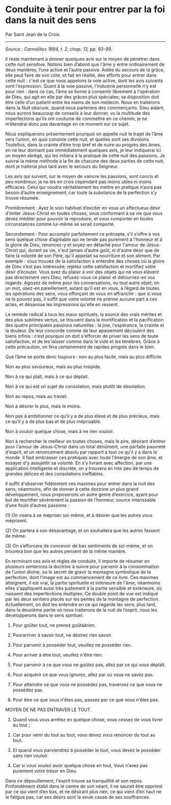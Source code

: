 # Conduite à tenir pour entrer par la foi dans la nuit des sens

Par Saint Jean de la Croix.

***

*Source : Carmélites 1894, t. 2, chap. 13, pp. 93-99*.

Il reste maintenant à donner quelques avis sur le moyen de pénétrer dans cette nuit sensitive. Notons bien d’abord que l'âme y entre ordinairement de deux manières, l’une active et l’autre passive. Aidée du secours de la grâce, elle peut faire de son côté, et fait en réalité, des efforts pour entrer dans cette nuit : c'est ce que nous appelons la voie active, dont les avis suivants sont l'expression. Quant à la voie passive, l’industrie personnelle n’y est pour rien : dans ce cas, l’âme se borne à consentir librement à l'opération de Dieu, qui agit en elle par des grâces plus spéciales; sa disposition doit être celle d’un patient entre les mains de son médecin. Nous en traiterons dans la *Nuit obscure*, quand nous parlerons des commençants. Dieu aidant, nous aurons beaucoup de conseils à leur donner, vu la multitude des imperfections qu'ils ont coutume de commettre en ce chemin; je ne m’étendrai donc pas davantage en ce moment sur ce sujet. 

Nous expliquerons présentement pourquoi on appelle nuit le trajet de l’âme vers l’union, en quoi consiste cette nuit, et quelles sont ses divisions. Toutefois, dans la crainte d’être trop bref et de nuire au progrès des âmes, en ne leur donnant pas immédiatement quelques avis, je leur indiquerai ici un moyen abrégé, qui les initiera à la pratique de cette nuit des passions. Je suivrai la même méthode à la fin de chacune des deux parties de cette nuit, dont je traiterai plus tard avec le secours du Seigneur.

Les avis qui suivent, sur le moyen de vaincre les passions, sont concis et peu nombreux; je ne les en crois cependant pas moins utiles ni moins efficaces. Celui qui voudra véritablement les mettre en pratique n’aura pas besoin d’autre enseignement, car toute la substance de la perfection s’y trouve résumée.

Premièrement : Ayez le soin habituel d’exciter en vous un affectueux désir d’imiter Jésus-Christ en toutes choses; vous conformant à sa vie que vous devez méditer pour pouvoir la reproduire, et vous comporter en toutes circonstances comme lui-même se serait comporté.

Secondement : Pour accomplir parfaitement ce précepte, s’il s’offre à vos sens quelque chose d’agréable qui ne tende pas purement à l’honneur et à la gloire de Dieu, renoncez-y et soyez-en détaché pour l'amour de Jésus-Christ qui, durant sa vie, n'eut jamais d’autre goût, ni d'autre désir que de faire la volonté de son Père, qu'il appelait sa nourriture et son aliment. Par exemple : vous trouvez de la satisfaction à entendre des choses où la gloire de Dieu n’est pas intéressée; rejetez cette satisfaction et mortifiez votre désir d’écouter. Vous avez du plaisir à voir des objets qui ne vous élèvent pas directement vers Dieu; refusez-vous ce plaisir et détournez-en vos regards. Agissez de même pour les conversations, ou tout autre objet; en un mot, usez-en pareillement, autant qu’il est en vous, à l’égard de toutes les opérations des sens, vous efforçant de vous en affranchir : que si vous ne le pouvez pas, il suffit que votre volonté ne prenne aucune part à ces actes, et désavoue les impressions qu'elle en ressent.

Le remède radical à tous les maux spirituels, la source des vrais mérites et des plus sublimes vertus, se trouvent dans la mortification et la pacification des quatre principales passions naturelles : la joie, l'espérance, la crainte et la douleur. De leur concorde comme de leur apaisement découlent des biens infinis : c’est pourquoi on doit s'efforcer de priver les sens de toute satisfaction, et de les laisser comme dans le vide et les ténèbres. Grâce à cette précaution, on fera certainement de rapides progrès dans le bien.

Que l’âme se porte donc toujours : non au plus facile, mais au plus difficile.

Non au plus savoureux, mais au plus insipide.

Non à ce qui plaît, mais à ce qui déplait.

Non à ce qui est un sujet de consolation, mais plutôt de désolation.

Non au repos, mais au travail.

Non à désirer le plus, mais le moins.

Non pas à ambitionner ce qu’il y a de plus élevé et de plus précieux, mais ce qu’il y a de plus bas et de plus méprisable.

Non à vouloir quelque chose, mais à ne rien vouloir.

Non à rechercher le meilleur en toutes choses, mais le pire, désirant d’entrer pour l'amour de Jésus-Christ dans un total dénûment, une parfaite pauvreté d'esprit, et un renoncement absolu par rapport à tout ce qu’il y a dans le monde. Il faut embrasser ces pratiques avec toute l'énergie de son âme, et essayer d'y assujettir sa volonté. En s’y livrant avec affection, par une application intelligente et discrète, on y trouvera en très peu de temps de grandes délices et des consolations ineffables.

Il suffit d'observer fidèlement ces maximes pour entrer dans la nuit des sens; néanmoins, afin de donner à cette doctrine un plus grand développement, nous proposerons un autre genre d’exercice, ayant pour but de mortifier sévèrement la passion de l’honneur, source intarissable d’une foule d’autres passions :

(1) On visera à se mépriser soi-même, et à désirer que les autres vous méprisent.

(2) On parlera à son désavantage, et on souhaitera que les autres fassent de même.

(3) On s’efforcera de concevoir de bas sentiments de soi-même, et on trouvera bon que les autres pensent de la même manière.

En terminant ces avis et règles de conduite, il importe de résumer en plusieurs sentences la doctrine à suivre pour parvenir à la consommation de l’union divine, ou le secret de gravir la montagne symbolique de la perfection, dont l’image est au commencement de ce livre. Ces maximes atteignent, il est vrai, la partie spirituelle et intérieure de l'âme; néanmoins elles s'appliquent aussi très justement à la partie sensible et extérieure, où naissent des imperfections multiples. Ce double point de vue est indiqué par les deux sentiers placés sur les pentes de la montagne de perfection. Actuellement, on doit les entendre en ce qui regarde les sens; plus tard, dans la deuxième partie où nous traiterons de la nuit de l’esprit, nous les développerons dans le sens spirituel.

1. Pour goûter tout, ne prenez goûtàärien.

2. Pourarriver à savoir tout, ne désirez rien savoir.

3. Pour parvenir à posséder tout, veuillez ne posséder rien.

4. Pour arriver à étre tout, veuillez n'être rien.

5. Pour parvenir à ce que vous ne goûtez pas, allez par ce qui vous déplaît.

6. Pour acquérir ce que vous ignorez, allez par où vous ne savez pas.

7. Pour atteindre ce que vous ne possédez pas, traversez ce que vous ne possédez pas.

8. Pour être ce que vous n'êtes pas, passez par ce que vous n'êtes pas.

MOYEN DE NE PAS ENTRAVER LE TOUT.

1. Quand vous vous arrêtez en quelque chose, vous cessez de vous livrer au tout ;

2. Car pour venir du tout au tout, vous devez vous renoncer du tout au tout.

3. Et quand vous parviendrez à posséder le tout, vous devez le posséder sans rien vouloir.

4. Car si vous voulez avoir quelque chose en tout, Vous n’avez pas purement votre trésor en Dieu.

Dans ce dépouillement, l'esprit trouve sa tranquillité et son repos. Profondément établi dans le centre de son néant, il ne saurait être opprimé par ce qui vient d’en bas, et ne désirant plus rien, ce qui vient d’en haut ne le fatigue pas; car ses désirs sont la seule cause de ses souffrances.

